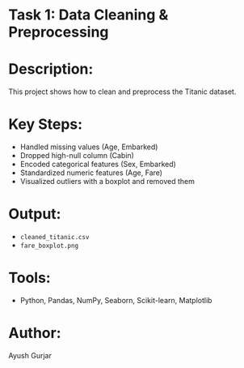 # Task 1: Data Cleaning & Preprocessing

# Description:
This project shows how to clean and preprocess the Titanic dataset.

# Key Steps:
- Handled missing values (Age, Embarked)
- Dropped high-null column (Cabin)
- Encoded categorical features (Sex, Embarked)
- Standardized numeric features (Age, Fare)
- Visualized outliers with a boxplot and removed them

# Output:
- `cleaned_titanic.csv`
- `fare_boxplot.png`

# Tools:
- Python, Pandas, NumPy, Seaborn, Scikit-learn, Matplotlib

# Author:
Ayush Gurjar
